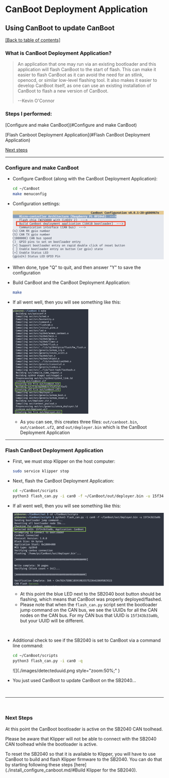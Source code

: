 # CanBoot Deployment Application
## Using CanBoot to update CanBoot

[[Back to table of contents]](../README.md)

### What is CanBoot Deployment Application?
> An application that one may run via an existing bootloader and this application will flash CanBoot to the start of flash. This can make it easier to flash CanBoot as it can avoid the need for an stlink, openocd, or similar low-level flashing tool. It also makes it easier to develop CanBoot itself, as one can use an existing installation of CanBoot to flash a new version of CanBoot.
>
> --Kevin O'Connor



### Steps I performed:

[Configure and make CanBoot](#Configure and make CanBoot)

[Flash Canboot Deployment Application](#Flash CanBoot Deployment Application)

[Next steps]()

-----

### Configure and make CanBoot

- Configure CanBoot  (along with the CanBoot Deployment Application):

  ```sh
  cd ~/CanBoot
  make menuconfig
  ```

  

- Configuration settings:

  ​	<img src="./images/CanBootDeploymentApplicationBuild.png" style="zoom:50%;" />

- When done, type "Q" to quit, and then answer "Y" to save the configuration

- Build CanBoot and the CanBoot Deployment Application:

  ```sh
  make
  ```



- If all went well, then you will see something like this:

  ​	<img src="./images/CanBootDeploymentMakeResult.png" width="50%" />

  - As you can see, this creates three files: `out/canboot.bin`, `out/canboot.uf2`, and `out/deployer.bin` which is the CanBoot Deployment Application
  
  

-----



### Flash CanBoot Deployment Application

- First, we must stop Klipper on the host computer:

  ```sh
  sudo service klipper stop
  ```

  

- Next, flash the CanBoot Deployment Application:

  ```sh
  cd ~/CanBoot/scripts
  python3 flash_can.py -i can0 -f ~/CanBoot/out/deployer.bin -u 15f343b33a0b
  ```



- If all went well, then you will see something like this:

  ​	<img src="./images/CanBootDeploymentFlash.png" style="zoom:50%;" />

  - At this point the blue LED next to the SB2040 boot button should be flashing, which means that CanBoot was properly deployed/flashed.
  - Please note that when the `flash_can.py` script sent the bootloader jump command on the CAN bus, we see the UUIDs for all the CAN nodes on the CAN bus. For my CAN bus that UUID is `15f343b33a0b`, but your UUID will be different.
  

&nbsp;

- Additional check to see if the SB2040 is set to CanBoot via a command line command:

  ```sh
  cd ~/CanBoot/scripts
  python3 flash_can.py -i can0 -q
  ```

  ![](./images/detecteduuid.png style="zoom:50%;" )



- You just used CanBoot to update CanBoot on the SB2040...


&nbsp;

-----

&nbsp;

### Next Steps

At this point the CanBoot bootloader is active on the SB2040 CAN toolhead.

Please be aware that Klipper will not be able to connect with the SB2040 CAN toolhead while the bootloader is active.

To reset the SB2040 so that it is available to Klipper, you will have to use CanBoot to build and flash Klipper firmware to the SB2040. You can do that by starting following these steps [here](./install_configure_canboot.md/#Build Klipper for the SB2040).

